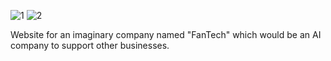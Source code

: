 ![1](https://github.com/T0ZSKY/FanTech_web/assets/98484763/9615fc73-ed70-4862-9849-b98f78d91b0e)
![2](https://github.com/T0ZSKY/FanTech_web/assets/98484763/5feee571-85fa-4f99-b0ea-fc2969534a90)

Website for an imaginary company named "FanTech" which would be an AI company to support other businesses.
